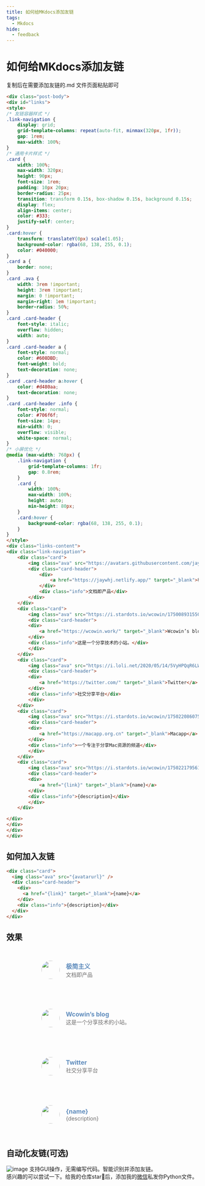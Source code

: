 ```yaml
---
title: 如何给MKdocs添加友链
tags:
  - Mkdocs
hide:
  - feedback
---
```


# 如何给MKdocs添加友链

复制后在需要添加友链的.md 文件页面粘贴即可

```html hl_lines="82-126"
<div class="post-body">
<div id="links">
<style>
/* 友链容器样式 */
.link-navigation {
    display: grid;
    grid-template-columns: repeat(auto-fit, minmax(320px, 1fr));
    gap: 1rem;
    max-width: 100%;
}
/* 通用卡片样式 */
.card {
    width: 100%;
    max-width: 320px;
    height: 90px;
    font-size: 1rem;
    padding: 10px 20px;
    border-radius: 25px;
    transition: transform 0.15s, box-shadow 0.15s, background 0.15s;
    display: flex;
    align-items: center;
    color: #333;
    justify-self: center;
}
.card:hover {
    transform: translateY(0px) scale(1.05);
    background-color: rgba(68, 138, 255, 0.1);
    color: #040000;
}
.card a {
    border: none;
}
.card .ava {
    width: 3rem !important;
    height: 3rem !important;
    margin: 0 !important;
    margin-right: 1em !important;
    border-radius: 50%;
}
.card .card-header {
    font-style: italic;
    overflow: hidden;
    width: auto;
}
.card .card-header a {
    font-style: normal;
    color: #608DBD;
    font-weight: bold;
    text-decoration: none;
}
.card .card-header a:hover {
    color: #d480aa;
    text-decoration: none;
}
.card .card-header .info {
    font-style: normal;
    color: #706f6f;
    font-size: 14px;
    min-width: 0;
    overflow: visible;
    white-space: normal;
}
/* 小屏优化 */
@media (max-width: 768px) {
    .link-navigation {
        grid-template-columns: 1fr;
        gap: 0.8rem;
    }
    .card {
        width: 100%;
        max-width: 100%;
        height: auto;
        min-height: 80px;
    }
    .card:hover {
        background-color: rgba(68, 138, 255, 0.1);
    }
}
</style>
<div class="links-content">
<div class="link-navigation">
    <div class="card">
        <img class="ava" src="https://avatars.githubusercontent.com/jaywhj" />
        <div class="card-header">
            <div>
                <a href="https://jaywhj.netlify.app/" target="_blank">极简主义</a>
            </div>
            <div class="info">文档即产品</div>
        </div>
    </div>
    <div class="card">
        <img class="ava" src="https://i.stardots.io/wcowin/1750089315509.png" />
        <div class="card-header">
        <div>
            <a href="https://wcowin.work/" target="_blank">Wcowin’s blog</a>
        </div>
        <div class="info">这是一个分享技术的小站。</div>
        </div>
    </div>
    <div class="card">
        <img class="ava" src="https://i.loli.net/2020/05/14/5VyHPQqR6LWF39a.png" />
        <div class="card-header">
        <div>
            <a href="https://twitter.com/" target="_blank">Twitter</a>
        </div>
        <div class="info">社交分享平台</div>
        </div>
    </div>
    <div class="card">
        <img class="ava" src="https://i.stardots.io/wcowin/1750220860750.jpg" />
        <div class="card-header">
        <div>
            <a href="https://macapp.org.cn" target="_blank">Macapp</a>
        </div>
        <div class="info">一个专注于分享Mac资源的频道</div>
        </div>
    </div>
    <div class="card">
        <img class="ava" src="https://i.stardots.io/wcowin/1750221795613.jpeg" />
        <div class="card-header">
        <div>
            <a href="{link}" target="_blank">{name}</a>
        </div>
        <div class="info">{description}</div>
        </div>
    </div>

</div>
</div>
</div>
</div>
```


## 如何加入友链

```html
<div class="card">
  <img class="ava" src="{avatarurl}" />
  <div class="card-header">
    <div>
      <a href="{link}" target="_blank">{name}</a>
    </div>
    <div class="info">{description}</div>
  </div>
</div>
```


## 效果

<!-- <div>
  <div class="links-content"> 
   <div class="link-navigation"> 
    <div class="card"> 
     <img class="ava" src="https://pic4.zhimg.com/80/v2-a0456a5f527c1923f096759f2926012f_1440w.webp" /> 
     <div class="card-header"> 
      <div> 
       <a href="https://wcowin.work/ " target=“_blank”>Wcowin’s blog</a> 
      </div> 
      <div class="info">
       这是一个分享技术的小站。
      </div> 
     </div> 
    </div> 
</div> -->


<div class="post-body">
<div id="links">
<style>
/* 友链容器样式 */
.link-navigation {
    display: grid;
    grid-template-columns: repeat(auto-fit, minmax(320px, 1fr));
    gap: 1rem;
    max-width: 100%;
}
/* 通用卡片样式 */
.card {
    width: 100%;
    max-width: 320px;
    height: 90px;
    font-size: 1rem;
    padding: 10px 20px;
    border-radius: 25px;
    transition: transform 0.15s, box-shadow 0.15s, background 0.15s;
    display: flex;
    align-items: center;
    color: #333;
    justify-self: center;
}
.card:hover {
    transform: translateY(0px) scale(1.05);
    background-color: rgba(68, 138, 255, 0.1);
    color: #040000;
}
.card a {
    border: none;
}
.card .ava {
    width: 3rem !important;
    height: 3rem !important;
    margin: 0 !important;
    margin-right: 1em !important;
    border-radius: 50%;
}
.card .card-header {
    font-style: italic;
    overflow: hidden;
    width: auto;
}
.card .card-header a {
    font-style: normal;
    color: #608DBD;
    font-weight: bold;
    text-decoration: none;
}
.card .card-header a:hover {
    color: #d480aa;
    text-decoration: none;
}
.card .card-header .info {
    font-style: normal;
    color: #706f6f;
    font-size: 14px;
    min-width: 0;
    overflow: visible;
    white-space: normal;
}
/* 小屏优化 */
@media (max-width: 768px) {
    .link-navigation {
        grid-template-columns: 1fr;
        gap: 0.8rem;
    }
    .card {
        width: 100%;
        max-width: 100%;
        height: auto;
        min-height: 80px;
    }
    .card:hover {
        background-color: rgba(68, 138, 255, 0.1);
    }
}
</style>
<div class="links-content">
<div class="link-navigation">
    <div class="card">
        <img class="ava" src="https://avatars.githubusercontent.com/jaywhj" />
        <div class="card-header">
            <div>
                <a href="https://jaywhj.netlify.app/" target="_blank">极简主义</a>
            </div>
            <div class="info">文档即产品</div>
        </div>
    </div>
    <div class="card">
        <img class="ava" src="https://i.stardots.io/wcowin/1750089315509.png" />
        <div class="card-header">
        <div>
            <a href="https://wcowin.work/" target="_blank">Wcowin’s blog</a>
        </div>
        <div class="info">这是一个分享技术的小站。</div>
        </div>
    </div>
    <div class="card">
        <img class="ava" src="https://i.loli.net/2020/05/14/5VyHPQqR6LWF39a.png" />
        <div class="card-header">
        <div>
            <a href="https://twitter.com/" target="_blank">Twitter</a>
        </div>
        <div class="info">社交分享平台</div>
        </div>
    </div>
    <!-- <div class="card">
        <img class="ava" src="https://i.stardots.io/wcowin/1750220860750.jpg" />
        <div class="card-header">
        <div>
            <a href="https://macapp.org.cn" target="_blank">Macapp</a>
        </div>
        <div class="info">一个专注于分享Mac资源的频道</div>
        </div>
    </div> -->
    <div class="card">
        <img class="ava" src="https://i.stardots.io/wcowin/1750221795613.jpeg" />
        <div class="card-header">
        <div>
            <a href="{link}" target="_blank">{name}</a>
        </div>
        <div class="info">{description}</div>
        </div>
    </div>

</div>
</div>
</div>
</div>



## 自动化友链(可选)

![image](https://s1.imagehub.cc/images/2025/07/10/e1ac1a596a8715e09b797ba95a7f9392.png)
支持GUI操作，无需编写代码。智能识别并添加友链。   
感兴趣的可以尝试一下。给我的仓库star🌟后，添加我的[微信](https://pic1.zhimg.com/80/v2-8ad8e415b3eb139134b0373ff95c6846_1440w.webp)私发你Python文件。